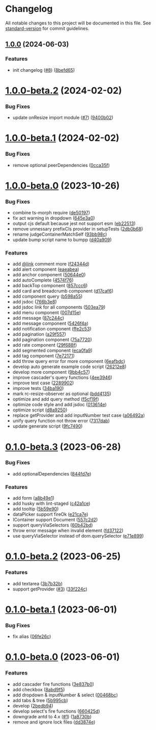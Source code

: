 # Changelog

All notable changes to this project will be documented in this file. See [standard-version](https://github.com/conventional-changelog/standard-version) for commit guidelines.

## [1.0.0](https://github.com/DTStack/ant-design-testing/compare/v1.0.0-beta.2...v1.0.0) (2024-06-03)


### Features

* init changelog ([#8](https://github.com/DTStack/ant-design-testing/issues/8)) ([8befd65](https://github.com/DTStack/ant-design-testing/commit/8befd65e5ade8d0e77affe85e116444f3eb37ab1))

# [1.0.0-beta.2](https://github.com/DTStack/ant-design-testing/compare/v1.0.0-beta.1...v1.0.0-beta.2) (2024-02-02)


### Bug Fixes

* update onResize import module ([#7](https://github.com/DTStack/ant-design-testing/issues/7)) ([9400b02](https://github.com/DTStack/ant-design-testing/commit/9400b02f22d89f75f627ee63e938ca6bd14c5bcf))



# [1.0.0-beta.1](https://github.com/DTStack/ant-design-testing/compare/v1.0.0-beta.0...v1.0.0-beta.1) (2024-02-02)


### Bug Fixes

* remove optional peerDependencies ([0cca35f](https://github.com/DTStack/ant-design-testing/commit/0cca35f8a98a87f38b10927f8cf06464687c7052))



# [1.0.0-beta.0](https://github.com/DTStack/ant-design-testing/compare/v0.1.0-beta.3...v1.0.0-beta.0) (2023-10-26)


### Bug Fixes

* combine ts-morph require ([de50197](https://github.com/DTStack/ant-design-testing/commit/de501975e37d22a1a73c019106f8ae75d601e510))
* fix act warning in dropdown ([645e3a0](https://github.com/DTStack/ant-design-testing/commit/645e3a049eca7bb2ad5197bb12e7e8dd9582888d))
* output cjs default because jest not support esm ([eb22513](https://github.com/DTStack/ant-design-testing/commit/eb22513a542179629950de86033277ad9c66b2e8))
* remove unnessary prefixCls provider in setupTests ([2db0b68](https://github.com/DTStack/ant-design-testing/commit/2db0b68cbad853970375cb4931ab0239c29d858d))
* rename judgeContainerMatchSelf ([93bb98c](https://github.com/DTStack/ant-design-testing/commit/93bb98c261d1548985a6a3186b2f1784a157d781))
* update bump script name to bumpp ([d40a909](https://github.com/DTStack/ant-design-testing/commit/d40a909788a3c94b6b71536b440a4041226750fd))


### Features

* add [@link](https://github.com/link) comment more ([f24344d](https://github.com/DTStack/ant-design-testing/commit/f24344dcc0ba2a05f5c0d69c0a76a217820aa1fb))
* add alert component ([eaeabea](https://github.com/DTStack/ant-design-testing/commit/eaeabea9f545826031bc746f6ca9c2c09e0ef8ef))
* add anchor component ([50644e0](https://github.com/DTStack/ant-design-testing/commit/50644e07f228cfaed15ebe1c58c5b3894dd4f622))
* add autoComplete ([4574f76](https://github.com/DTStack/ant-design-testing/commit/4574f766cdda88816e3f8e59bd603d881d68032c))
* add backTop component ([857ccc6](https://github.com/DTStack/ant-design-testing/commit/857ccc67f3a008d8eec95151c80bb243b4f343e6))
* add card and breadcrumb component ([d17caf6](https://github.com/DTStack/ant-design-testing/commit/d17caf6050cddce3fc3bbd17b9f9c2df52035ce6))
* add component query ([b598a55](https://github.com/DTStack/ant-design-testing/commit/b598a55cbe6cf1c9ee6e876015e7af674859f731))
* add jsdoc ([766b3e8](https://github.com/DTStack/ant-design-testing/commit/766b3e80c3c19e449446bb59487d700ee4226667))
* add jsdoc link for all components ([503ea79](https://github.com/DTStack/ant-design-testing/commit/503ea7943c5a32add503b05cc83a26e72b7472e0))
* add menu component ([007d15e](https://github.com/DTStack/ant-design-testing/commit/007d15e1fff80021256e55767ffb3360177ea89a))
* add message ([87c244c](https://github.com/DTStack/ant-design-testing/commit/87c244c6da2d5e28836d560a27658ba513a02bab))
* add message component ([5426f4a](https://github.com/DTStack/ant-design-testing/commit/5426f4a4824b06f890784408eb263dfc7dd02c67))
* add notification component ([ffe2c53](https://github.com/DTStack/ant-design-testing/commit/ffe2c53f26715ba75720c9c3925c71af43bbbad8))
* add pagination ([a29f557](https://github.com/DTStack/ant-design-testing/commit/a29f55797dc665c3e1cef09bdf9148d60ab7a8d9))
* add pagination component ([75a7720](https://github.com/DTStack/ant-design-testing/commit/75a772035c9952155e4880eb1fc799091a7c2000))
* add rate component ([29f688f](https://github.com/DTStack/ant-design-testing/commit/29f688f1885e5e9d53580a3339314623584e2366))
* add segmented component ([eca0fa9](https://github.com/DTStack/ant-design-testing/commit/eca0fa96233225f6ae81d34033dd9a812312ce17))
* add tag component ([7e72171](https://github.com/DTStack/ant-design-testing/commit/7e721714e1453894126ea9857ae02d50dc0905a2))
* add throw query error for more component ([6eafbdc](https://github.com/DTStack/ant-design-testing/commit/6eafbdce9609e2aba3eb6a33b0befd7ea89591ab))
* develop auto generate example code script ([26212e8](https://github.com/DTStack/ant-design-testing/commit/26212e826f2ecaff89eb1e4175d22597f1dd6c77))
* develop more component ([9bb4c57](https://github.com/DTStack/ant-design-testing/commit/9bb4c578e5e7082c5a1b52735c1fe4ffc078cf46))
* improve cascader's query functions ([4ee3946](https://github.com/DTStack/ant-design-testing/commit/4ee39461abebbc405f9e712ace9fe14d9577cbdb))
* improve test case ([2289902](https://github.com/DTStack/ant-design-testing/commit/2289902d137bca7a627dfb8f4159e6cc4765ed0a))
* improve tests ([34ba190](https://github.com/DTStack/ant-design-testing/commit/34ba190e88c74b7b3de0c2da85aad5938ad35c40))
* mark rc-resize-observer as optional ([bdd4135](https://github.com/DTStack/ant-design-testing/commit/bdd4135cf2083d1c0937882306d8649136854b53))
* optimize and add query method ([f5cf19f](https://github.com/DTStack/ant-design-testing/commit/f5cf19f75e81acad7687be5139c8f9beb0a8beec))
* optimize code style and add jsdoc ([013614e](https://github.com/DTStack/ant-design-testing/commit/013614ee0e1a40baba4c3a068753bf031d3ca732))
* optimize script ([d8a9250](https://github.com/DTStack/ant-design-testing/commit/d8a92505be2836d02d2b5dc6a076b1ecda4e727d))
* replace getProvider and add inputNumber test case ([a06492a](https://github.com/DTStack/ant-design-testing/commit/a06492ac09c9333e055c938a0e807402e0955911))
* unify query function not throw error ([7317dab](https://github.com/DTStack/ant-design-testing/commit/7317dab85e1502c2aa88b45f8ff68784def2c1d4))
* update generate script ([9fc7490](https://github.com/DTStack/ant-design-testing/commit/9fc7490831e46a0b090e3f6f513a6dbab1316887))



# [0.1.0-beta.3](https://github.com/DTStack/ant-design-testing/compare/v0.1.0-beta.2...v0.1.0-beta.3) (2023-06-28)


### Bug Fixes

* add optionalDependencies ([844fd7e](https://github.com/DTStack/ant-design-testing/commit/844fd7ee8a6d9126e4709c4c82ab0fe451986d6b))


### Features

* add form ([a8b49e1](https://github.com/DTStack/ant-design-testing/commit/a8b49e185eb1bde0ff76d9a9d360a19961911ba0))
* add husky with lint-staged ([c42a1ce](https://github.com/DTStack/ant-design-testing/commit/c42a1ce4553ea24bd9fd139151cb68fe7552e068))
* add tooltip ([5b59e90](https://github.com/DTStack/ant-design-testing/commit/5b59e901f2b879bc0674b97fd57ea11bf8797958))
* dataPicker support fireOk ([e21ca7e](https://github.com/DTStack/ant-design-testing/commit/e21ca7efa3163088043205d12943e9fef9c8fe8f))
* IContainer support Document ([557c2d2](https://github.com/DTStack/ant-design-testing/commit/557c2d2dfda5d39c8c1e2c6a3afb7ca88e4311c5))
* support queryViaSelectors ([60b42bd](https://github.com/DTStack/ant-design-testing/commit/60b42bdedb045a286515e9d3b3163c4eb943924e))
* throw error message when invalid element ([fd37122](https://github.com/DTStack/ant-design-testing/commit/fd37122b3fe39f3a4909eb9c409c114211f55a99))
* use queryViaSelector instead of dom.querySelector ([e71e899](https://github.com/DTStack/ant-design-testing/commit/e71e8991ba579820ff4099bd8b05225f51acf5a6))



# [0.1.0-beta.2](https://github.com/DTStack/ant-design-testing/compare/v0.1.0-beta.1...v0.1.0-beta.2) (2023-06-25)


### Features

* add textarea ([3b7b32b](https://github.com/DTStack/ant-design-testing/commit/3b7b32b46af76a201e2ce6c3ba049ca2fbac15b0))
* support getProvider ([#3](https://github.com/DTStack/ant-design-testing/issues/3)) ([33f224c](https://github.com/DTStack/ant-design-testing/commit/33f224cf7f37b8ad3890dce478867b463a54c485))



# [0.1.0-beta.1](https://github.com/DTStack/ant-design-testing/compare/v0.1.0-beta.0...v0.1.0-beta.1) (2023-06-01)


### Bug Fixes

* fix alias ([06fe26c](https://github.com/DTStack/ant-design-testing/commit/06fe26c0e4e3b6a5bc0f3be59b81d74896158740))



# [0.1.0-beta.0](https://github.com/DTStack/ant-design-testing/compare/00468bc10d4687c6d11bab5ed8eb9cc42c06260c...v0.1.0-beta.0) (2023-06-01)


### Features

* add cascader fire functions ([3e837b0](https://github.com/DTStack/ant-design-testing/commit/3e837b0ff53db9e85630c5433829704cd9b9f7fa))
* add checkbox ([8abd9f5](https://github.com/DTStack/ant-design-testing/commit/8abd9f58feaaa196c32827adfdd610756f8fa04e))
* add dropdown & inputNumber & select ([00468bc](https://github.com/DTStack/ant-design-testing/commit/00468bc10d4687c6d11bab5ed8eb9cc42c06260c))
* add tabs & tree ([5b995cb](https://github.com/DTStack/ant-design-testing/commit/5b995cb8002b89f844deed4ecc844533691fcd55))
* develop ([2bedb94](https://github.com/DTStack/ant-design-testing/commit/2bedb94eed92363583bf48d0faf88385f194d458))
* develop select's fire functions ([660425d](https://github.com/DTStack/ant-design-testing/commit/660425d78c9e6c330d204bb49278623030e1f429))
* downgrade antd to 4.x ([#1](https://github.com/DTStack/ant-design-testing/issues/1)) ([1a8730b](https://github.com/DTStack/ant-design-testing/commit/1a8730bcbf7ca36a6397c1dd88a8f70ab00040e7))
* remove and ignore lock files ([dd3874e](https://github.com/DTStack/ant-design-testing/commit/dd3874e783be0b96d57a4713a350eb0bcfdd1ad5))
